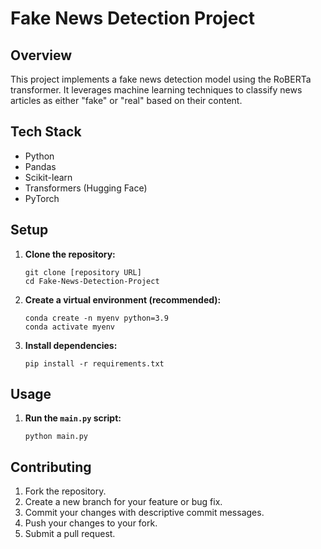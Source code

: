 # Fake News Detection Project

## Overview

This project implements a fake news detection model using the RoBERTa transformer. It leverages machine learning techniques to classify news articles as either "fake" or "real" based on their content.

## Tech Stack

*   Python
*   Pandas
*   Scikit-learn
*   Transformers (Hugging Face)
*   PyTorch

## Setup

1.  **Clone the repository:**

    ```
    git clone [repository URL]
    cd Fake-News-Detection-Project
    ```
2.  **Create a virtual environment (recommended):**

    ```
    conda create -n myenv python=3.9
    conda activate myenv
    ```
3.  **Install dependencies:**

    ```
    pip install -r requirements.txt
    ```

## Usage

1.  **Run the `main.py` script:**

    ```
    python main.py
    ```

## Contributing

1.  Fork the repository.
2.  Create a new branch for your feature or bug fix.
3.  Commit your changes with descriptive commit messages.
4.  Push your changes to your fork.
5.  Submit a pull request.
